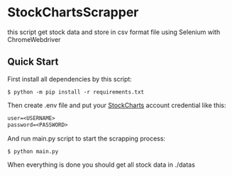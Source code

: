 # StockChartsScrapper
this script get stock data and store in csv format file using Selenium with ChromeWebdriver

## Quick Start

First install all dependencies by this script:
```console
$ python -m pip install -r requirements.txt
```


Then create .env file and put your [StockCharts](https://stockcharts.com/) account credential like this:
```txt
user=<USERNAME>
password=<PASSWORD>
```


And run main.py script to start the scrapping process:
```console
$ python main.py
```


When everything is done you should get all stock data in ./datas
